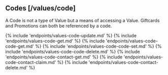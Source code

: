 ## Codes [/values/code]

A Code is not a type of Value but a means of accessing a Value.  Giftcards and Promotions can both be referenced by a code.  

{% include 'endpoints/values-code-update.md' %}
{% include 'endpoints/values-code-get.md' %}
{% include 'endpoints/values-code-code-get.md' %}
{% include 'endpoints/values-code-code-set.md' %}
{% include 'endpoints/values-code-code-delete.md' %}
{% include 'endpoints/values-code-contact-get.md' %}
{% include 'endpoints/values-code-contact-claim.md' %}
{% include 'endpoints/values-code-contact-delete.md' %}
